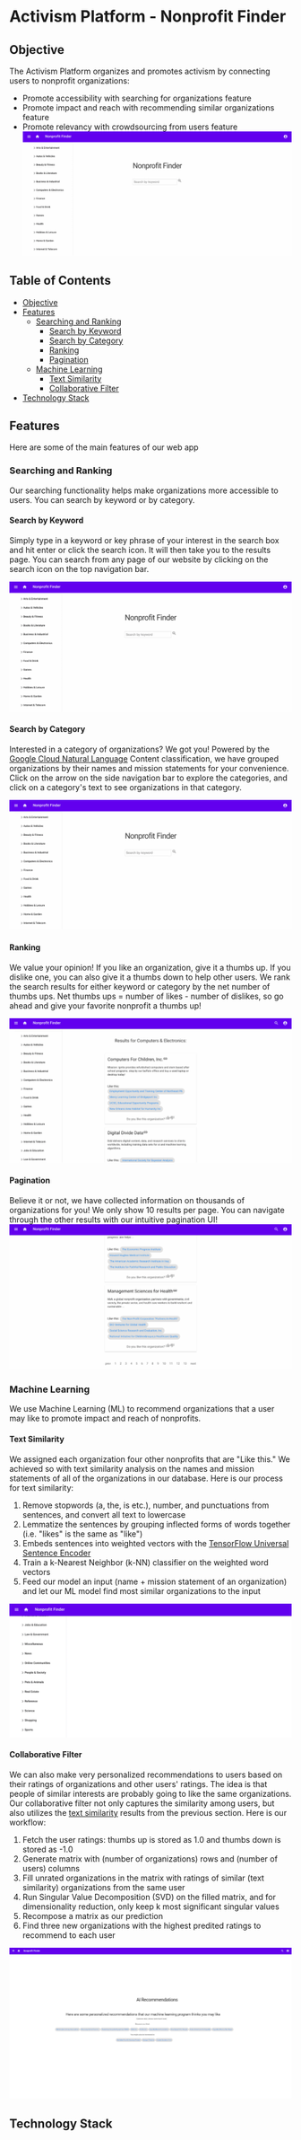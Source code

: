 # Activism Platform - Nonprofit Finder

## Objective
The Activism Platform organizes and promotes activism by connecting users to nonprofit organizations:
  - Promote accessibility with searching for organizations feature
  - Promote impact and reach with recommending similar organizations feature
  - Promote relevancy with crowdsourcing from users feature
![Alt Text](readme/search.gif)


## Table of Contents
- [Objective](#Objective)
- [Features](#Features)
  - [Searching and Ranking](#Searching-and-Ranking)
    - [Search by Keyword](#Search-by-Keyword)
    - [Search by Category](#Search-by-Category)
    - [Ranking](#Ranking)
    - [Pagination](#Pagination)
  - [Machine Learning](#Machine-Learning)
    - [Text Similarity](#Text-Similarity)
    - [Collaborative Filter](#Collaborative-Filter)
- [Technology Stack](#Technology-Stack)


## Features
Here are some of the main features of our web app
### Searching and Ranking
Our searching functionality helps make organizations more accessible to users. You can search by keyword or by category.

#### Search by Keyword
Simply type in a keyword or key phrase of your interest in the search box and hit enter or click the search icon. It will then take you to the results page. You can search from any page of our website by clicking on the search icon on the top navigation bar.

![Alt Text](readme/search.gif)


#### Search by Category
Interested in a category of organizations? We got you! Powered by the [Google Cloud Natural Language](https://cloud.google.com/natural-language) Content classification, we have grouped organizations by their names and mission statements for your convenience. Click on the arrow on the side navigation bar to explore the categories, and click on a category's text to see organizations in that category.

![Alt Text](readme/category.gif)


#### Ranking
We value your opinion! If you like an organization, give it a thumbs up. If you dislike one, you can also give it a thumbs down to help other users. We rank the search results for either keyword or category by the net number of thumbs ups. Net thumbs ups = number of likes - number of dislikes, so go ahead and give your favorite nonprofit a thumbs up!

![Alt Text](readme/rating.gif)


#### Pagination
Believe it or not, we have collected information on thousands of organizations for you! We only show 10 results per page. You can navigate through the other results with our intuitive pagination UI!
![Alt Text](readme/pagination.gif)


### Machine Learning
We use Machine Learning (ML) to recommend organizations that a user may like to promote impact and reach of nonprofits.
#### Text Similarity
We assigned each organization four other nonprofits that are "Like this." We achieved so with text similarity analysis on the names and mission statements of all of the organizations in our database. Here is our process for text similarity:
1. Remove stopwords (a, the, is etc.), number, and punctuations from sentences, and convert all text to lowercase
2. Lemmatize the sentences by grouping inflected forms of words together (i.e. "likes" is the same as "like")
3. Embeds sentences into weighted vectors with the [TensorFlow Universal Sentence Encoder](https://tfhub.dev/google/universal-sentence-encoder/4)
4. Train a k-Nearest Neighbor (k-NN) classifier on the weighted word vectors
5. Feed our model an input (name + mission statement of an organization) and let our ML model find most similar organizations to the input

![Alt Text](readme/similarity.gif)


#### Collaborative Filter
We can also make very personalized recommendations to users based on their ratings of organizations and other users' ratings. The idea is that people of similar interests are probably going to like the same organizations. Our collaborative filter not only captures the similarity among users, but also utilizes the [text similarity](#Text-Similarity) results from the previous section. Here is our workflow:
1. Fetch the user ratings: thumbs up is stored as 1.0 and thumbs down is stored as -1.0
2. Generate matrix with (number of organizations) rows and (number of users) columns
3. Fill unrated organizations in the matrix with ratings of similar (text similarity) organizations from the same user
4. Run Singular Value Decomposition (SVD) on the filled matrix, and for dimensionality reduction, only keep k most significant singular values
5. Recompose a matrix as our prediction
6. Find three new organizations with the highest predited ratings to recommend to each user

![Alt Text](readme/recommend.png)


## Technology Stack
